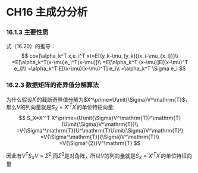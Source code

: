 # CH16 主成分分析

### 16.1.3 主要性质

式（16.20）的推导：
$$
cov(\alpha_k^T x,e_i^T x)=E[(y_k-\mu_{y_k})(x_i-\mu_{x_i})]\\
=E[\alpha_k^T(x-\mu)e_i^T(x-\mu)]\\
=E[\alpha_k^T (x-\mu)]E[(x-\mu)^T e_i]\\
=\alpha_k^T E[(x-\mu)(x-\mu)^T] e_i\\
=\alpha_k^T \Sigma e_i
$$

### 16.2.3 数据矩阵的奇异值分解算法

为什么假设$X^\prime$的截断奇异值分解为$X^\prime=U\mit{\Sigma}V^\mathrm{T}$，那么$V$的列向量就是$S_X=X'^T X^\prime$的单位特征向量:
$$
S_X=X'^T X^\prime=(U\mit{\Sigma}V^\mathrm{T})^\mathrm{T}(U\mit{\Sigma}V^\mathrm{T})\\
=V{\Sigma^\mathrm{T}}U^\mathrm{T}U\mit{\Sigma}V^\mathrm{T}\\
=V{\Sigma^\mathrm{T}}{\Sigma}V^\mathrm{T}\\
=V{\Sigma^{2}}V^\mathrm{T}
$$


因此有$V^\mathrm{T} S_X V=\Sigma^{2}$,而$\Sigma^{2}$是对角阵，所以$V$的列向量就是$S_X=X'^T X^\prime$的单位特征向量
					
				